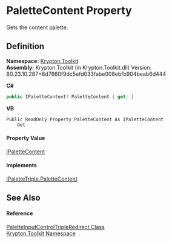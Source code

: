 # PaletteContent Property


Gets the content palette.



## Definition
**Namespace:** <a href="79d2eac2-21f4-54ff-7552-b20c33c30600.md">Krypton.Toolkit</a>  
**Assembly:** Krypton.Toolkit (in Krypton.Toolkit.dll) Version: 80.23.10.287+8d7660f9dc5efd033fabe008ebfb904beab6d444

**C#**
``` C#
public IPaletteContent? PaletteContent { get; }
```
**VB**
``` VB
Public ReadOnly Property PaletteContent As IPaletteContent
	Get
```



#### Property Value
<a href="f2a5541d-c7c1-2c4b-162d-a4616ecccc95.md">IPaletteContent</a>

#### Implements
<a href="fa021aa7-024f-422d-906a-aeb0d849f3dc.md">IPaletteTriple.PaletteContent</a>  


## See Also


#### Reference
<a href="486763f0-bb26-a4a9-39e3-44ac06598f8e.md">PaletteInputControlTripleRedirect Class</a>  
<a href="79d2eac2-21f4-54ff-7552-b20c33c30600.md">Krypton.Toolkit Namespace</a>  
